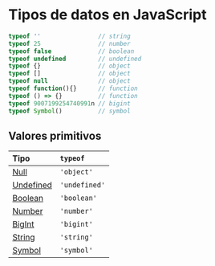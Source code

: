 # Tipos de datos en JavaScript

```js
typeof ''                // string
typeof 25                // number
typeof false             // boolean
typeof undefined         // undefined
typeof {}                // object
typeof []                // object
typeof null              // object
typeof function(){}      // function
typeof () => {}          // function
typeof 9007199254740991n // bigint
typeof Symbol()          // symbol
```

## Valores primitivos

| Tipo                          | `typeof`      |
| :---------------------------- | :------------ |
| [Null]('../../README.md')     | `'object'`    |
| [Undefined]('../../README.md) | `'undefined'` |
| [Boolean]('../../README.md)   | `'boolean'`   |
| [Number]('../../README.md)    | `'number'`    |
| [BigInt]('../../README.md)    | `'bigint'`    |
| [String]('../../README.md)    | `'string'`    |
| [Symbol]('../../README.md)    | `'symbol'`    |
